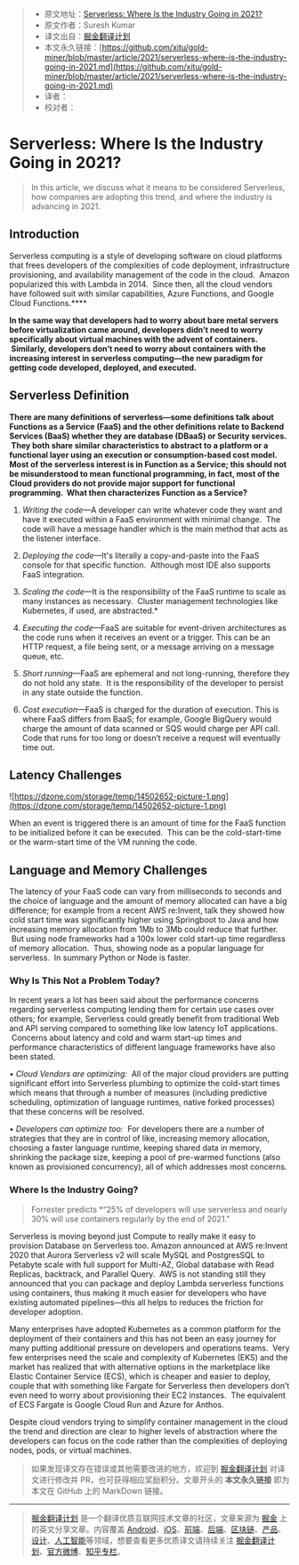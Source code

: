 > * 原文地址：[Serverless: Where Is the Industry Going in 2021?](https://dzone.com/articles/serverless-where-is-the-industry-going-in-2021)
> * 原文作者：Suresh Kumar
> * 译文出自：[掘金翻译计划](https://github.com/xitu/gold-miner)
> * 本文永久链接：[https://github.com/xitu/gold-miner/blob/master/article/2021/serverless-where-is-the-industry-going-in-2021.md](https://github.com/xitu/gold-miner/blob/master/article/2021/serverless-where-is-the-industry-going-in-2021.md)
> * 译者：
> * 校对者：



# Serverless: Where Is the Industry Going in 2021?

> In this article, we discuss what it means to be considered Serverless, how companies are adopting this trend, and where the industry is advancing in 2021.

## Introduction

Serverless computing is a style of developing software on cloud platforms that frees developers of the complexities of code deployment, infrastructure provisioning, and availability management of the code in the cloud.  Amazon popularized this with Lambda in 2014.  Since then, all the cloud vendors have followed suit with similar capabilities, Azure Functions, and Google Cloud Functions.****

****In the same way that developers had to worry about bare metal servers before virtualization came around, developers didn’t need to worry specifically about virtual machines with the advent of containers.  Similarly, developers don’t need to worry about containers with the increasing interest in serverless computing—the new paradigm for getting code developed, deployed, and executed.****  

## Serverless Definition

****There are many definitions of serverless—some definitions talk about Functions as a Service (FaaS) and the other definitions relate to Backend Services (BaaS) whether they are database (DBaaS) or Security services.  They both share similar characteristics to abstract to a platform or a functional layer using an execution or consumption-based cost model.
Most of the serverless interest is in Function as a Service; this should not be misunderstood to mean functional programming, in fact, most of the Cloud providers do not provide major support for functional programming.  What then characterizes Function as a Service?****

1. *Writing the code*—A developer can write whatever code they want and have it executed within a FaaS environment with minimal change.  The code will have a message handler which is the main method that acts as the listener interface.

2. *Deploying the code*—It's literally a copy-and-paste into the FaaS console for that specific function.  Although most IDE also supports FaaS integration.

3. *Scaling the code*—It is the responsibility of the FaaS runtime to scale as many instances as necessary.  Cluster management technologies like Kubernetes, if used, are abstracted.*

4. *Executing the code*—FaaS are suitable for event-driven architectures as the code runs when it receives an event or a trigger. This can be an HTTP request, a file being sent, or a message arriving on a message queue, etc. 

5. *Short running*—FaaS are ephemeral and not long-running, therefore they do not hold any state.  It is the responsibility of the developer to persist in any state outside the function.

6. *Cost execution*—FaaS is charged for the duration of execution. This is where FaaS differs from BaaS; for example, Google BigQuery would charge the amount of data scanned or SQS would charge per API call. Code that runs for too long or doesn’t receive a request will eventually time out.

## Latency Challenges


![https://dzone.com/storage/temp/14502652-picture-1.png](https://dzone.com/storage/temp/14502652-picture-1.png)


When an event is triggered there is an amount of time for the FaaS function to be initialized before it can be executed.  This can be the cold-start-time or the warm-start time of the VM running the code.

## Language and Memory Challenges

The latency of your FaaS code can vary from milliseconds to seconds and the choice of language and the amount of memory allocated can have a big difference; for example from a recent AWS re:Invent, talk they showed how cold start time was significantly higher using Springboot to Java and how increasing memory allocation from 1Mb to 3Mb could reduce that further.  But using node frameworks had a 100x lower cold start-up time regardless of memory allocation.  Thus, showing node as a popular language for serverless.  In summary Python or Node is faster.

### Why Is This Not a Problem Today?

In recent years a lot has been said about the performance concerns regarding serverless computing lending them for certain use cases over others; for example, Serverless could greatly benefit from traditional Web and API serving compared to something like low latency IoT applications.  Concerns about latency and cold and warm start-up times and performance characteristics of different language frameworks have also been stated.

• *Cloud Vendors are optimizing:*  All of the major cloud providers are putting significant effort into Serverless plumbing to optimize the cold-start times which means that through a number of measures (including predictive scheduling, optimization of language runtimes, native forked processes) that these concerns will be resolved.

• *Developers can optimize too:*  For developers there are a number of strategies that they are in control of like, increasing memory allocation, choosing a faster language runtime, keeping shared data in memory, shrinking the package size, keeping a pool of pre-warmed functions (also known as provisioned concurrency), all of which addresses most concerns.

### Where Is the Industry Going?

> Forrester predicts *“25% of developers will use serverless and nearly 30% will use containers regularly by the end of 2021."

Serverless is moving beyond just Compute to really make it easy to provision Database on Serverless too. Amazon announced at AWS re:Invent 2020 that Aurora Serverless v2 will scale MySQL and PostgresSQL to Petabyte scale with full support for Multi-AZ, Global database with Read Replicas, backtrack, and Parallel Query.  AWS is not standing still they announced that you can package and deploy Lambda serverless functions using containers, thus making it much easier for developers who have existing automated pipelines—this all helps to reduces the friction for developer adoption.

Many enterprises have adopted Kubernetes as a common platform for the deployment of their containers and this has not been an easy journey for many putting additional pressure on developers and operations teams.  Very few enterprises need the scale and complexity of Kubernetes (EKS) and the market has realized that with alternative options in the marketplace like Elastic Container Service (ECS), which is cheaper and easier to deploy, couple that with something like Fargate for Serverless then developers don’t even need to worry about provisioning their EC2 instances.  The equivalent of ECS Fargate is Google Cloud Run and Azure for Anthos.

Despite cloud vendors trying to simplify container management in the cloud the trend and direction are clear to higher levels of abstraction where the developers can focus on the code rather than the complexities of deploying nodes, pods, or virtual machines.


> 如果发现译文存在错误或其他需要改进的地方，欢迎到 [掘金翻译计划](https://github.com/xitu/gold-miner) 对译文进行修改并 PR，也可获得相应奖励积分。文章开头的 **本文永久链接** 即为本文在 GitHub 上的 MarkDown 链接。

---

> [掘金翻译计划](https://github.com/xitu/gold-miner) 是一个翻译优质互联网技术文章的社区，文章来源为 [掘金](https://juejin.im) 上的英文分享文章。内容覆盖 [Android](https://github.com/xitu/gold-miner#android)、[iOS](https://github.com/xitu/gold-miner#ios)、[前端](https://github.com/xitu/gold-miner#前端)、[后端](https://github.com/xitu/gold-miner#后端)、[区块链](https://github.com/xitu/gold-miner#区块链)、[产品](https://github.com/xitu/gold-miner#产品)、[设计](https://github.com/xitu/gold-miner#设计)、[人工智能](https://github.com/xitu/gold-miner#人工智能)等领域，想要查看更多优质译文请持续关注 [掘金翻译计划](https://github.com/xitu/gold-miner)、[官方微博](http://weibo.com/juejinfanyi)、[知乎专栏](https://zhuanlan.zhihu.com/juejinfanyi)。

